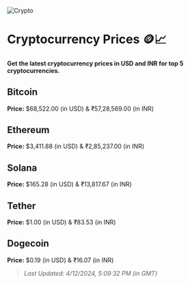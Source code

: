 
![Crypto](https://www.techguide.com.au/wp-content/uploads/2020/11/crypto3.jpeg)

# Cryptocurrency Prices 🪙📈

#### Get the latest cryptocurrency prices in USD and INR for top 5 cryptocurrencies.

## Bitcoin

**Price:** $68,522.00 (in USD) & ₹57,28,569.00 (in INR)

## Ethereum

**Price:** $3,411.88 (in USD) & ₹2,85,237.00 (in INR)

## Solana

**Price:** $165.28 (in USD) & ₹13,817.67 (in INR)

## Tether

**Price:** $1.00 (in USD) & ₹83.53 (in INR)

## Dogecoin

**Price:** $0.19 (in USD) & ₹16.07 (in INR)

> _Last Updated: 4/12/2024, 5:09:32 PM (in GMT)_
